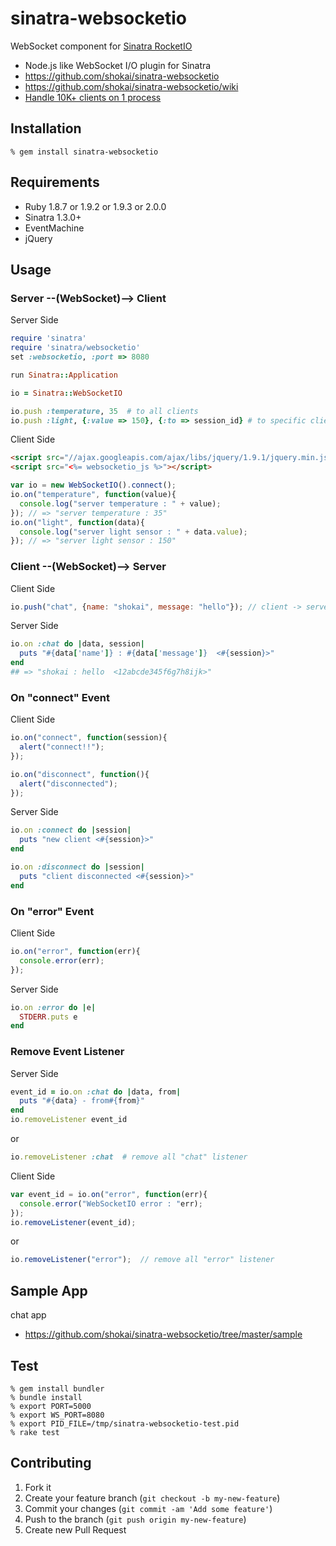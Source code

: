 sinatra-websocketio
===================
WebSocket component for [Sinatra RocketIO](https://github.com/shokai/sinatra-rocketio)

* Node.js like WebSocket I/O plugin for Sinatra
* https://github.com/shokai/sinatra-websocketio
* https://github.com/shokai/sinatra-websocketio/wiki
* [Handle 10K+ clients on 1 process](https://github.com/shokai/sinatra-websocketio/wiki/C10K)


Installation
------------

    % gem install sinatra-websocketio


Requirements
------------
* Ruby 1.8.7 or 1.9.2 or 1.9.3 or 2.0.0
* Sinatra 1.3.0+
* EventMachine
* jQuery


Usage
-----


### Server --(WebSocket)--> Client

Server Side

```ruby
require 'sinatra'
require 'sinatra/websocketio'
set :websocketio, :port => 8080

run Sinatra::Application
```
```ruby
io = Sinatra::WebSocketIO

io.push :temperature, 35  # to all clients
io.push :light, {:value => 150}, {:to => session_id} # to specific client
```

Client Side

```html
<script src="//ajax.googleapis.com/ajax/libs/jquery/1.9.1/jquery.min.js"></script>
<script src="<%= websocketio_js %>"></script>
```
```javascript
var io = new WebSocketIO().connect();
io.on("temperature", function(value){
  console.log("server temperature : " + value);
}); // => "server temperature : 35"
io.on("light", function(data){
  console.log("server light sensor : " + data.value);
}); // => "server light sensor : 150"
```


### Client --(WebSocket)--> Server

Client Side

```javascript
io.push("chat", {name: "shokai", message: "hello"}); // client -> server
```

Server Side

```ruby
io.on :chat do |data, session|
  puts "#{data['name']} : #{data['message']}  <#{session}>"
end
## => "shokai : hello  <12abcde345f6g7h8ijk>"
```

### On "connect" Event

Client Side

```javascript
io.on("connect", function(session){
  alert("connect!!");
});

io.on("disconnect", function(){
  alert("disconnected");
});
```

Server Side

```ruby
io.on :connect do |session|
  puts "new client <#{session}>"
end

io.on :disconnect do |session|
  puts "client disconnected <#{session}>"
end
```

### On "error" Event

Client Side

```javascript
io.on("error", function(err){
  console.error(err);
});
```

Server Side
```ruby
io.on :error do |e|
  STDERR.puts e
end
```

### Remove Event Listener

Server Side

```ruby
event_id = io.on :chat do |data, from|
  puts "#{data} - from#{from}"
end
io.removeListener event_id
```

or

```ruby
io.removeListener :chat  # remove all "chat" listener
```


Client Side

```javascript
var event_id = io.on("error", function(err){
  console.error("WebSocketIO error : "err);
});
io.removeListener(event_id);
```

or

```javascript
io.removeListener("error");  // remove all "error" listener
```


Sample App
----------
chat app

- https://github.com/shokai/sinatra-websocketio/tree/master/sample


Test
----

    % gem install bundler
    % bundle install
    % export PORT=5000
    % export WS_PORT=8080
    % export PID_FILE=/tmp/sinatra-websocketio-test.pid
    % rake test


Contributing
------------
1. Fork it
2. Create your feature branch (`git checkout -b my-new-feature`)
3. Commit your changes (`git commit -am 'Add some feature'`)
4. Push to the branch (`git push origin my-new-feature`)
5. Create new Pull Request
